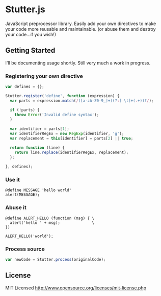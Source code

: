 Stutter.js
======

JavaScript preprocessor library. Easily add your own directives to make your code more reusable and maintainable. (or abuse them and destroy your code...if you wish!)

Getting Started
---------------

I'll be documenting usage shortly. Still very much a work in progress.

### Registering your own directive

``` javascript
var defines = {};

Stutter.register('define', function (expression) {
  var parts = expression.match(/([a-zA-Z0-9_]+)(?:[ \t]+(.+))?/);

  if (!parts) {
    throw Error('Invalid define syntax');
  }
  
  var identifier = parts[1];
  var identifierRegEx = new RegExp(identifier, 'g');
  var replacement = this[identifier] = parts[2] || true;

  return function (line) {
    return line.replace(identifierRegEx, replacement);
  };
    
}, defines);
```

### Use it

```
@define MESSAGE 'hello world'
alert(MESSAGE);
```

### Abuse it

```
@define ALERT_HELLO (function (msg) { \
  alert('hello ' + msg);              \
})

ALERT_HELLO('world');
```

### Process source

``` javascript
var newCode = Stutter.process(originalCode);
```

License
------------

MIT Licensed
http://www.opensource.org/licenses/mit-license.php